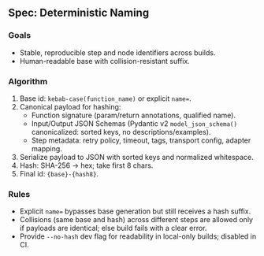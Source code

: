 ## Spec: Deterministic Naming

### Goals
- Stable, reproducible step and node identifiers across builds.
- Human-readable base with collision-resistant suffix.

### Algorithm
1. Base id: `kebab-case(function_name)` or explicit `name=`.
2. Canonical payload for hashing:
   - Function signature (param/return annotations, qualified name).
   - Input/Output JSON Schemas (Pydantic v2 `model_json_schema()` canonicalized: sorted keys, no descriptions/examples).
   - Step metadata: retry policy, timeout, tags, transport config, adapter mapping.
3. Serialize payload to JSON with sorted keys and normalized whitespace.
4. Hash: SHA-256 → hex; take first 8 chars.
5. Final id: `{base}-{hash8}`.

### Rules
- Explicit `name=` bypasses base generation but still receives a hash suffix.
- Collisions (same base and hash) across different steps are allowed only if payloads are identical; else build fails with a clear error.
- Provide `--no-hash` dev flag for readability in local-only builds; disabled in CI.


